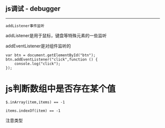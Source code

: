 ## js调试 - debugger 



---

```
addListener事件监听
```

addListener是用于鼠标，键盘等特殊元素的一些监听

addEventListener是对组件监听的

```
var btn = document.getElementById("btn");
btn.addEventListener("click",function () {
    console.log("click");
});
```

# js判断数组中是否存在某个值

```
$.inArray(item,items) == -1
```

```
items.indexOf(item) == -1
```

注意类型

